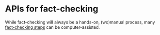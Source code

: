 # APIs for fact-checking

While fact-checking will always be a hands-on, (wo)manual process, many <a href="https://github.com/hearvox/unreliable-news/blob/master/ref/news-verification-checklists.md">fact-checking steps</a> can be computer-assisted.

